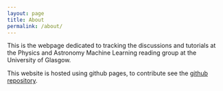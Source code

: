 ```yaml
---
layout: page
title: About
permalink: /about/
---
```


This is the webpage dedicated to tracking the discussions and tutorials at the Physics and Astronomy Machine Learning reading group at the University of Glasgow.

This website is hosted using github pages, to contribute see the [github repository].

[github repository]: https://github.com/phas-ml/phas-ml.github.io
